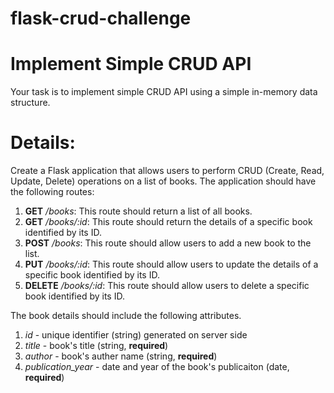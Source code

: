 # flask-crud-challenge
# Implement Simple CRUD API

Your task is to implement simple CRUD API using a simple in-memory data structure.

# Details:
  Create a Flask application that allows users to perform CRUD (Create, Read, Update, Delete) operations on a list of books. The application should have the following routes:

  1. **GET** _/books_: This route should return a list of all books.
  2. **GET** _/books/:id_: This route should return the details of a specific book identified by its ID.
  3. **POST** _/books_: This route should allow users to add a new book to the list.
  4. **PUT** _/books/:id_: This route should allow users to update the details of a specific book identified by its ID.
  5. **DELETE** _/books/:id_: This route should allow users to delete a specific book identified by its ID.

  The book details should include the following attributes.
  1.  _id_ - unique identifier (string) generated on server side
  2.  _title_ - book's title (string, **required**)
  3.  _author_ - book's auther name (string, **required**)
  4.  _publication_year_ - date and year of the book's publicaiton (date, **required**)  
